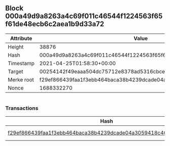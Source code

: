 ## Block 000a49d9a8263a4c69f011c46544f1224563f65f61de48ecb6c2aea1b9d33a72

Attribute | Value
--- | ---
Height | 38876
Hash | 000a49d9a8263a4c69f011c46544f1224563f65f61de48ecb6c2aea1b9d33a72
Timestamp | 2021-04-25T01:58:30+00:00
Target | 00254142f49eaaa504dc75712e8378ad5316cbcead634704b3734b6271167cc4
Merke root | f29ef866439faa1f3ebb464baca38b4239dcade04a3059418c40cb44c6534566
Nonce | 1688332270

```

```

### Transactions

Hash | Amount
--- | ---
[f29ef866439faa1f3ebb464baca38b4239dcade04a3059418c40cb44c6534566](f29ef866439faa1f3ebb464baca38b4239dcade04a3059418c40cb44c6534566.md) | 10.00000000 SKEPTI 
